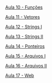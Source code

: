 []()

[]()
[]()
[]()
[]()
[]()
[]()
[]()
[]()
[Aula 10 - Funções](https://github.com/MasudaKenta/Atividades_BRTLINP/tree/main/Aula10)

[Aula 11 - Vetores](https://github.com/MasudaKenta/Atividades_BRTLINP/tree/main/Aula11)

[Aula 12 - Strings I](https://github.com/MasudaKenta/Atividades_BRTLINP/tree/main/Aula12)

[Aula 13 - Strings II](https://github.com/MasudaKenta/Atividades_BRTLINP/tree/main/Aula13)

[Aula 14 - Ponteiros](https://github.com/MasudaKenta/Atividades_BRTLINP/tree/main/Aula14)

[Aula 15 - Arquivos I](https://github.com/MasudaKenta/Atividades_BRTLINP/tree/main/Aula15)

[Aula 16 - Arquivos II](https://github.com/MasudaKenta/Atividades_BRTLINP/tree/main/Aula16)

[Aula 17 - Web](https://github.com/MasudaKenta/Atividades_BRTLINP/tree/main/Aula17)
